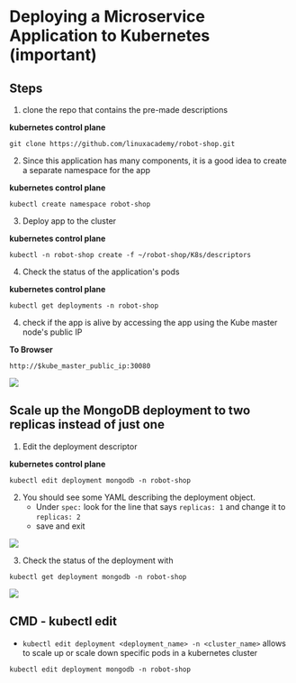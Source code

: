 # Deploying a Microservice Application to Kubernetes (important)

## Steps

1. clone the repo that contains the pre-made descriptions

**kubernetes control plane**
```
git clone https://github.com/linuxacademy/robot-shop.git
```

2. Since this application has many components, it is a good idea to create a separate namespace for the app

**kubernetes control plane**
```
kubectl create namespace robot-shop
```

3. Deploy app to the cluster

**kubernetes control plane**
```
kubectl -n robot-shop create -f ~/robot-shop/K8s/descriptors
```

4. Check the status of the application's pods

**kubernetes control plane**
```
kubectl get deployments -n robot-shop
```

4. check if the app is alive by accessing the app using the Kube master node's public IP

**To Browser**
```
http://$kube_master_public_ip:30080
```

<img src="https://user-images.githubusercontent.com/6856382/221887582-8edbe4c1-fcb6-45a6-8289-4d1be1349ea9.png">

## Scale up the MongoDB deployment to two replicas instead of just one

1. Edit the deployment descriptor

**kubernetes control plane**
```
kubectl edit deployment mongodb -n robot-shop
```

2. You should see some YAML describing the deployment object.
    - Under `spec:` look for the line that says `replicas: 1` and change it to `replicas: 2`
    - save and exit

<img src="https://user-images.githubusercontent.com/6856382/221887040-90e15116-73da-45b1-85e7-83b579360fb0.png">

3. Check the status of the deployment with

```
kubectl get deployment mongodb -n robot-shop
```

<img src="https://user-images.githubusercontent.com/6856382/221888705-ef2196cc-4050-4c17-bfc6-767dfb9fc9da.png">

## CMD - kubectl edit

- `kubectl edit deployment <deployment_name> -n <cluster_name>` allows to scale up or scale down specific pods in a kubernetes cluster

```
kubectl edit deployment mongodb -n robot-shop
```


#